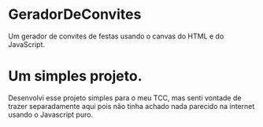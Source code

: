 # GeradorDeConvites
Um gerador de convites de festas usando o canvas do HTML e do JavaScript. 

# Um simples projeto.
Desenvolvi esse projeto simples para o meu TCC, mas senti vontade de trazer separadamente aqui pois não tinha achado nada parecido na internet usando o Javascript puro.

